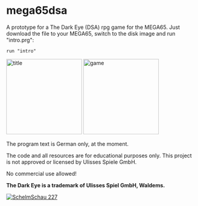 # mega65dsa
A prototype for a The Dark Eye (DSA) rpg game for the MEGA65. Just download the file to your MEGA65, switch to the disk image and run "intro.prg":

```run "intro"```

<img height="200" alt="title" src="https://github.com/user-attachments/assets/2a615798-f62c-4ca5-bcc3-5c97d7a9daf2" />
<img height="200" alt="game" src="https://github.com/user-attachments/assets/9eaa0f0d-d336-4313-94c4-2031f4b980af" />

The program text is German only, at the moment.

The code and all resources are for educational purposes only. This project is not approved or licensed by Ulisses Spiele GmbH.

No commercial use allowed!

**The Dark Eye is a trademark of Ulisses Spiel GmbH, Waldems.**

[![SchelmSchau 227](https://img.youtube.com/vi/ywLPboDLOIg/0.jpg)](https://www.youtube.com/watch?v=ywLPboDLOIg)

